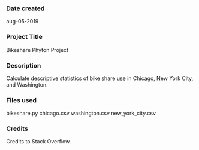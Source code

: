 ### Date created
aug-05-2019

### Project Title
Bikeshare Phyton Project

### Description
Calculate descriptive statistics of bike share use in Chicago, New York City, and Washington.

### Files used
bikeshare.py
chicago.csv
washington.csv
new_york_city.csv

### Credits
Credits to Stack Overflow.
